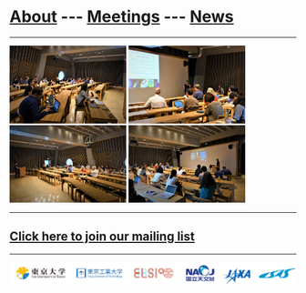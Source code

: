 # [About](about) --- [Meetings](meetings) --- [News](news)
---

<img src="images/meetings/taps2/1.jpg" alt="drawing" width="205"/> <img src="images/meetings/taps2/2.jpg" alt="drawing" width="205"/> <img src="images/meetings/taps2/3.jpg" alt="drawing" width="205"/> <img src="images/meetings/taps2/4.jpg" alt="drawing" width="205"/>

---
## [Click here to join our mailing list](http://goo.gl/tLDPFM)

---
![](images/logos.png)
